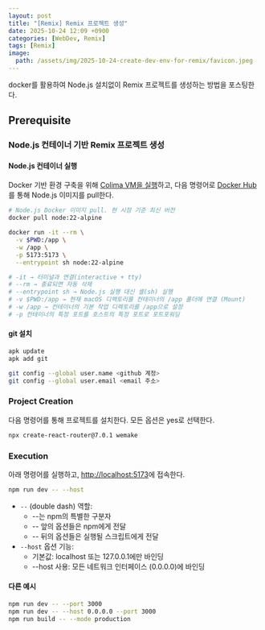 ```yaml
---
layout: post
title: "[Remix] Remix 프로젝트 생성"
date: 2025-10-24 12:09 +0900
categories: [WebDev, Remix]
tags: [Remix]
image:
  path: /assets/img/2025-10-24-create-dev-env-for-remix/favicon.jpeg
---
```


docker를 활용하여 Node.js 설치없이 Remix 프로젝트를 생성하는 방법을 포스팅한다.

## Prerequisite

### Node.js 컨테이너 기반 Remix 프로젝트 생성

#### Node.js 컨테이너 실행

Docker 기반 환경 구축을 위해 [Colima VM을 실행](https://applic8ion.github.io/posts/docker-for-macos/#execution)하고, 다음 명령어로 [Docker Hub](https://hub.docker.com)를 통해 Node.js 이미지를 pull한다.

```bash
# Node.js Docker 이미지 pull. 현 시점 기준 최신 버전
docker pull node:22-alpine

docker run -it --rm \
  -v $PWD:/app \
  -w /app \
  -p 5173:5173 \
  --entrypoint sh node:22-alpine

# -it → 터미널과 연결(interactive + tty)
# --rm → 종료되면 자동 삭제
# --entrypoint sh → Node.js 실행 대신 셸(sh) 실행
# -v $PWD:/app → 현재 macOS 디렉토리를 컨테이너의 /app 폴더에 연결 (Mount)
# -w /app → 컨테이너의 기본 작업 디렉토리를 /app으로 설정
# -p 컨테이너의 특정 포트를 호스트의 특정 포트로 포트포워딩
```

#### git 설치

```bash
apk update
apk add git

git config --global user.name <github 계정>
git config --global user.email <email 주소>
```

### Project Creation

다음 명령어를 통해 프로젝트를 설치한다. 모든 옵션은 yes로 선택한다.

```bash
npx create-react-router@7.0.1 wemake
```

### Execution

아래 명령어를 실행하고, <http://localhost:5173>에 접속한다.

```bash
npm run dev -- --host
```

- `--` (double dash) 역할:
  - \-\-는 npm의 특별한 구분자
  - \-\- 앞의 옵션들은 npm에게 전달
  - \-\- 뒤의 옵션들은 실행될 스크립트에게 전달
- `--host` 옵션 기능:
  - 기본값: localhost 또는 127.0.0.1에만 바인딩
  - \-\-host 사용: 모든 네트워크 인터페이스 (0.0.0.0)에 바인딩

#### 다른 예시

```bash
npm run dev -- --port 3000
npm run dev -- --host 0.0.0.0 --port 3000
npm run build -- --mode production
```
